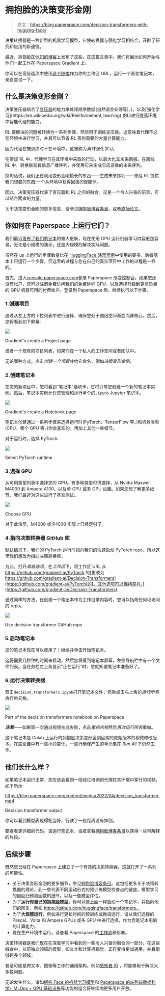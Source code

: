 # 拥抱脸的决策变形金刚

> 原文：<https://blog.paperspace.com/decision-transformers-with-hugging-face/>

决策转换器是一种新型的机器学习模型，它使转换器与强化学习相结合，开辟了研究和应用的新途径。

最近，拥抱脸[在他们的博客](https://huggingface.co/blog/decision-transformers)上发布了这些，在这篇文章中，我们将展示如何开始与他们一起工作在 Paperspace Gradient 上。

你可以在高级选项中使用[这个链接](https://github.com/gradient-ai/Decision-Transformers)作为你的工作区 URL，运行一个渐变笔记本，亲自尝试一下。

## 什么是决策变形金刚？

决策变压器结合了[变压器](https://en.wikipedia.org/wiki/Transformer_(machine_learning_model))的能力来处理顺序数据(自然语言处理等)。)，以及[强化学习](https://en.wikipedia.org/wiki/Reinforcement_learning) (RL)递归提高环境中智能代理的能力。

RL 要解决的问题被转换为一系列步骤，然后用于训练变压器。这意味着代理不必在环境中进行学习，并且可以节省 RL 否则需要的大量计算能力。

因为代理在被训练时不在环境中，这被称为*离线强化学习*。

在常规 RL 中，代理学习在其环境中采取的行动，以最大化其未来回报。在离线 RL 中，转换器查看信息广播序列，并使用它来生成它应该做的未来序列。

换句话说，我们正在利用变形金刚擅长的东西——生成未来序列——来给 RL 提供我们想要的东西:一个从环境中获得回报的智能体。

因此，决策变压器代表了变压器和 RL 之间的融合，这是一个令人兴奋的前景，可以结合两者的力量。

关于决策变形金刚的更多信息，请参见[拥抱脸博客条目](https://huggingface.co/blog/decision-transformers)，或者[原始论文](https://arxiv.org/abs/2106.01345)。

## 你如何在 Paperspace 上运行它们？

我们最近[发布了我们笔记本](https://blog.paperspace.com/introducing-gradient-datasets-ide-updates/)的重大更新，现在使用 GPU 运行机器学习内容更加容易，无论是小规模的演示，还是大规模的解决实际问题。

虽然在 us 上运行的步骤数量比在 [HuggingFace 演示示例](https://huggingface.co/blog/decision-transformers)中使用的要多，后者基本上只运行一个步骤，但这里的过程与您在自己的真实项目中工作的过程是一样的。

首先，进入[console.paperspace.com](console.paperspace.com)登录 Paperspace 渐变控制台。如果您还没有帐户，您可以注册免费访问我们的免费远程 GPU，以及选择升级到更高质量的 GPU 机器可用的付费帐户。登录到 Paperspace 后，继续执行以下步骤。

### 1.创建项目

通过从左上方的下拉列表中进行选择，确保您处于图纸空间渐变而非核心。然后，您将看到如下屏幕:

![](img/c0e8aa3d44331e65e7385e70047056ef.png)

Gradient's create a Project page

或者一个现有的项目列表，如果你在一个私人的工作空间或者团队中。

无论哪种方式，点击*创建一个项目*并给它命名，例如*决策变形金刚*。

### 2.创建笔记本

在您的新项目中，您将看到“笔记本”选项卡，它将引导您创建一个新的笔记本实例。然后，笔记本实例允许您管理和运行单个的`.ipynb` Jupyter 笔记本。

![](img/566c1a7e812e0b24dfa4b443e0c60187.png)

Gradient's create a Notebook page

笔记本创建通过一系列步骤来选择运行时(PyTorch、TensorFlow 等。)和机器类型(CPU，哪个 GPU 等。)你会喜欢的，再加上其他一些细节。

对于运行时，选择 PyTorch:

![](img/204acafdaad0750d1cbd1cbcbb827c0a.png)

Select PyTorch runtime

### 3.选择 GPU

从可用类型列表中选择您的 GPU。有多种类型可供选择，从 Nvidia Maxwell M4000 到 Ampere A100，以及单 GPU 或多 GPU 设置。如果您想了解更多细节，我们最近对这些进行了基准测试。

![](img/d3b6bd58781da2e02402bc41c449024b.png)

Choose GPU

对于此演示，M4000 或 P4000 实际上已经足够了。

### 4.指向决策转换器 GitHub 库

默认情况下，我们的 PyTorch 运行时指向我们的快速启动 PyTorch repo，所以这里我们想改为指向决策转换器。

为此，打开*高级选项*，在*工作区*下，将工作区 URL 从 https://github.com/gradient-ai/PyTorch 的[更改为 https://github.com/gradient-ai/Decision-Transformers](https://github.com/gradient-ai/PyTorch)的[。其他选项可以保持原样。](https://github.com/gradient-ai/Decision-Transformers)

通过同样的方法，在创建一个笔记本作为工作目录内容时，您可以指向任何可访问的 repo。

![](img/54032451b8ceb07e11fe734302e696bd.png)

Use decision transformer GitHub repo

### 5.启动笔记本

您的笔记本现在可以使用了！继续并单击开始笔记本。

这将需要几秒钟的时间来启动，然后您将看到笔记本屏幕，左侧导航栏中有一个文件列表。当任务栏左上角显示“正在运行”时，您就知道笔记本准备好了。

### 6.运行决策转换器

双击`decision_transformers.ipynb`打开笔记本文件，然后点击右上角的*运行所有*执行单元格。

![](img/ab6d76f497d9175fc6f50563c20374fe.png)

Part of the decision transformers notebook on Paperspace

***注意***——如果第一次通过视频生成失败，点击*重启内核*然后*再次运行所有*重做。

这个笔记本是 Colab 上运行的拥抱脸决策变形金刚回购的原始版本的稍微修改版本。在库设置中有一些小的变化，一些行确保产生的单元集在 *Run All* 下仍然工作。

## 他们长什么样？

如果笔记本运行正常，您应该会看到一段经过培训的代理在其环境中穿行的视频，如下所示:

<https://blog.paperspace.com/content/media/2022/04/decision_transformer.mp4>



Decision transformer output

你可以看到模型表现得相当好，行驶了一段距离没有摔倒。

要查看更详细的代码，请运行笔记本，或者查看[拥抱脸博客条目](https://huggingface.co/blog/decision-transformers)以获得一些带解释的片段。

## 后续步骤

既然您已经在 Paperspace 上建立了一个有效的决策转换器，这就打开了一系列的可能性。

*   关于决策变形金刚的更多细节，参见[拥抱脸博客条目](https://huggingface.co/blog/decision-transformers)。这包括更多关于决策转换器的理论，到一些代表不同运动形式的预训练模型检查点的链接，模型学习的自回归预测函数的细节，以及一些模型评估。
*   为了**运行你自己的拥抱脸模型**，你可以像上面一样启动一个笔记本，并指向他们的回复，例如 https://github.com/huggingface/transformers。
*   为了**大规模运行**，例如进行更长时间的预训练或微调运行，请从我们选择的 Pascal、Volta 和 Ampere GPUs 或多 GPU 中进行选择，作为您笔记本电脑的计算能力。
*   要在生产环境中运行，请查看 Paperspace 的[工作流](https://docs.paperspace.com/gradient/workflows/)和部署。

决策转换器是我们现在在深度学习中看到的一些令人兴奋的融合的一部分，在这些融合中，以前独立领域的模型，如文本和计算机视觉，正在变得更加通用，并且能够跨多个领域。

甚至可能是跨文本、图像等工作的通用架构。例如[感知者 IO](https://huggingface.co/blog/perceiver) ，将能够用于解决大多数问题。

无论发生什么，诸如[拥抱 Face 的机器学习模型](https://huggingface.co/)和 [Paperspace 的端到端数据科学+ MLOps + GPU 基础设施](https://www.paperspace.com/)等功能的组合将继续向更多用户开放。